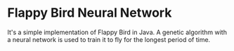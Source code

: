 # Flappy Bird Neural Network
It's a simple implementation of Flappy Bird in Java. A genetic algorithm with a neural network is used to train it to fly for the longest period of time.